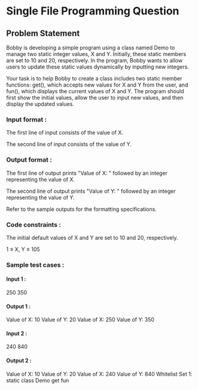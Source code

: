 # Single File Programming Question

## Problem Statement

Bobby is developing a simple program using a class named Demo to manage two static integer values, X and Y. Initially, these static members are set to 10 and 20, respectively. In the program, Bobby wants to allow users to update these static values dynamically by inputting new integers.

Your task is to help Bobby to create a class includes two static member functions: get(), which accepts new values for X and Y from the user, and fun(), which displays the current values of X and Y. The program should first show the initial values, allow the user to input new values, and then display the updated values.

### Input format :

The first line of input consists of the value of X.

The second line of input consists of the value of Y.

### Output format :

The first line of output prints "Value of X: " followed by an integer representing the value of X.

The second line of output prints "Value of Y: " followed by an integer representing the value of Y.

Refer to the sample outputs for the formatting specifications.

### Code constraints :

The initial default values of X and Y are set to 10 and 20, respectively.

1 ≤ X, Y ≤ 105

### Sample test cases :

#### Input 1 :

250
350

#### Output 1 :

Value of X: 10
Value of Y: 20
Value of X: 250
Value of Y: 350

#### Input 2 :

240
840

#### Output 2 :

Value of X: 10
Value of Y: 20
Value of X: 240
Value of Y: 840
Whitelist
Set 1:
static
class
Demo
get
fun
